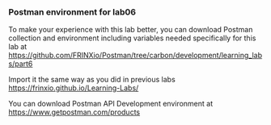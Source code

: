 ### Postman environment for lab06

To make your experience with this lab better, you can download Postman collection and environment including variables needed specifically for this lab at  <https://github.com/FRINXio/Postman/tree/carbon/development/learning_labs/part6>

Import it the same way as you did in previous labs <https://frinxio.github.io/Learning-Labs/>

You can download Postman API Development environment at <https://www.getpostman.com/products>